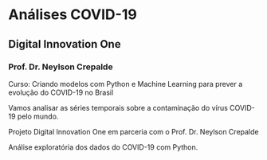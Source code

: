# Análises COVID-19

## Digital Innovation One

### Prof. Dr. Neylson Crepalde

Curso: Criando modelos com Python e Machine Learning para prever a evolução do COVID-19 no Brasil

Vamos analisar as séries temporais sobre a contaminação do vírus COVID-19 pelo mundo.

Projeto Digital Innovation One em parceria com o Prof. Dr. Neylson Crepalde

Análise exploratória dos dados do COVID-19 com Python.


